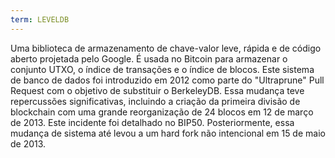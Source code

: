 ```yaml
---
term: LEVELDB
---
```


Uma biblioteca de armazenamento de chave-valor leve, rápida e de código aberto projetada pelo Google. É usada no Bitcoin para armazenar o conjunto UTXO, o índice de transações e o índice de blocos. Este sistema de banco de dados foi introduzido em 2012 como parte do "Ultraprune" Pull Request com o objetivo de substituir o BerkeleyDB. Essa mudança teve repercussões significativas, incluindo a criação da primeira divisão de blockchain com uma grande reorganização de 24 blocos em 12 de março de 2013. Este incidente foi detalhado no BIP50. Posteriormente, essa mudança de sistema até levou a um hard fork não intencional em 15 de maio de 2013.